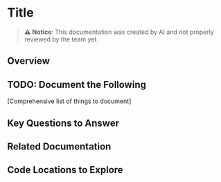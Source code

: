 # Title

> **⚠️ Notice**: This documentation was created by AI and not properly reviewed by the team yet.

## Overview

## TODO: Document the Following

[Comprehensive list of things to document]

## Key Questions to Answer

## Related Documentation

## Code Locations to Explore
